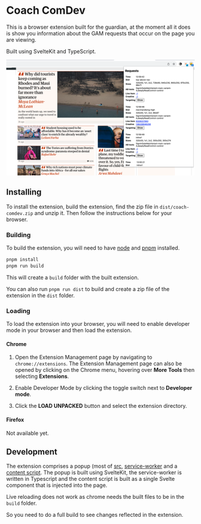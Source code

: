# Coach ComDev

This is a browser extension built for the guardian, at the moment all it does is show you information about the GAM requests that occur on the page you are viewing.

Built using SvelteKit and TypeScript.

![Screenshot of the extension](./screenshot.png)

## Installing

To install the extension, build the extension, find the zip file in `dist/coach-comdev.zip` and unzip it. Then follow the instructions below for your browser.

### Building

To build the extension, you will need to have [node](https://nodejs.org/en/)  and [pnpm](https://pnpm.js.org/) installed.

```bash
pnpm install
pnpm run build
```

This will create a `build` folder with the built extension.

You can also run `pnpm run dist` to build and create a zip file of the extension in the `dist` folder.

### Loading

To load the extension into your browser, you will need to enable developer mode in your browser and then load the extension.

#### Chrome

1. Open the Extension Management page by navigating to `chrome://extensions`. The Extension Management page can also be opened by clicking on the Chrome menu, hovering over **More Tools** then selecting **Extensions**.

2. Enable Developer Mode by clicking the toggle switch next to **Developer mode**.

3. Click the **LOAD UNPACKED** button and select the extension directory.

#### Firefox

Not available yet.

## Development

The extension comprises a popup (most of [src](./src), [service-worker](./src/service-worker.ts) and a [content script](./src/content-script.ts). The popup is built using SvelteKit, the service-worker is written in Typescript and the content script is built as a single Svelte component that is injected into the page.

Live reloading does not work as chrome needs the built files to be in the `build` folder.

So you need to do a full build to see changes reflected in the extension.

